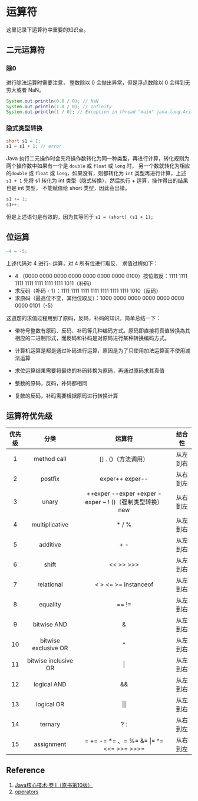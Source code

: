 # 运算符

这里记录下运算符中重要的知识点。

## 二元运算符

### 除0

进行除法运算时需要注意， 整数除以 0 会抛出异常，但是浮点数除以 0 会得到无穷大或者 NaN。

```java
System.out.println(0.0 / 0); // NaN
System.out.println(1.0 / 0); // Infinity
System.out.println(1 / 0); // Exception in thread "main" java.lang.ArithmeticException: / by zero
```

### 隐式类型转换

```java
short s1 = 1;
s1 = s1 + 1; // error
```

Java 执行二元操作时会先将操作数转化为同一种类型，再进行计算，转化规则为两个操作数中如果有一个是 `double` 或 `float` 或 `long` 时， 另一个数就转化为相应的`double` 或 `float` 或 `long`，如果没有，则都转化为 `int` 类型再进行计算，上述  `s1 + 1` 先将 s1 转化为 int 类型（隐式转换），然后执行 + 运算，操作得出的结果也是 int 类型， 不能赋值给 short 类型，因此会出错。

```java
s1 += 1;
s1++;
```

但是上述语句是有效的，因为其等同于 `s1 = (short) (s1 + 1);`

## 位运算

```java
~4 = -5;
```

上述代码对 4 进行`~` 运算，对 4 所有位进行取反， 求值过程如下：

- 4 （0000 0000 0000 0000 0000 0000 0000 0100）按位取反：1111 1111 1111 1111 1111 1111 1111 1011（补码）
- 求反码（补码 - 1）：1111 1111 1111 1111 1111 1111 1111 1010（反码）
- 求原码（最高位不变，其他位取反）：1000 0000 0000 0000 0000 0000 0000 0101（-5）

这道题的求值过程用到了原码，反码，补码的知识，简单总结一下：

- 带符号整数有原码、反码、补码等几种编码方式。原码即直接将真值转换為其相应的二进制形式，而反码和补码是对原码进行某种转换编码方式。
- 计算机运算是都是通过补码进行运算，原因是为了只使用加法运算而不使用减法运算
- 求位运算结果需要将最终的补码转换为原码，再通过原码求其真值

- 整数的原码，反码，补码都相同
- 复数的反码，补码需要根据原码进行转换计算

## 运算符优先级

| 优先级 |         分类         |                          运算符                          |  结合性  |
| :----: | :------------------: | :------------------------------------------------------: | :------: |
|   1    |     method call      |                   [] .  ()（方法调用）                   | 从左到右 |
|   2    |       postfix        |                     exper++ exper--                      | 从右到左 |
|   3    |        unary         | ++exper --exper +exper -exper ~ ! ()（强制类型转换） new | 从右到左 |
|   4    |    multiplicative    |                          * / %                           | 从左到右 |
|   5    |       additive       |                           + -                            | 从左到右 |
|   6    |        shift         |                        << >> >>>                         | 从左到右 |
|   7    |      relational      |                   < > <= >= instanceof                   | 从左到右 |
|   8    |       equality       |                          == !=                           | 从左到右 |
|   9    |     bitwise AND      |                            &                             | 从左到右 |
|   10   | bitwise exclusive OR |                            ^                             | 从左到右 |
|   11   | bitwise inclusive OR |                            \|                            | 从左到右 |
|   12   |     logical AND      |                            &&                            | 从左到右 |
|   13   |      logical OR      |                           \|\|                           | 从左到右 |
|   14   |       ternary        |                           ? :                            | 从右到左 |
|   15   |      assignment      |         = += -= *= 、= %= &= \|= ^= <<= >>= >>>=         | 从右到左 |

## Reference

1. [Java核心技术·卷 I（原书第10版）](https://book.douban.com/subject/26880667/)
2. [operators](https://docs.oracle.com/javase/tutorial/java/nutsandbolts/operators.html)
